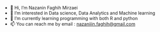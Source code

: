 - 👋 Hi, I’m Nazanin Faghih Mirzaei
- 👀 I’m interested in Data science, Data Analytics and Machine learning
- 🌱 I’m currently learning programming with both R and python
- 📫 You can reach me by email : nazaniiin.faghih@gmail.com

<!---
NazaninFaghih/NazaninFaghih is a ✨ special ✨ repository because its `README.md` (this file) appears on your GitHub profile.
You can click the Preview link to take a look at your changes.
--->
